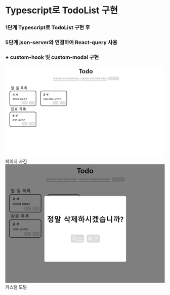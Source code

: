 # Typescript로 TodoList 구현

### 1단계 Typescript로 TodoList 구현 후

### 5단계 json-server와 연결하여 React-query 사용

### + custom-hook 및 custom-modal 구현

![페이지 사진](/public/사이트.PNG)
페이지 사진
![커스텀 모달](/public/커스텀모달.PNG)
커스텀 모달
